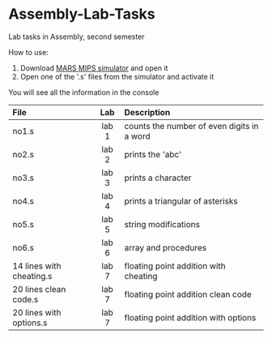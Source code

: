 # Assembly-Lab-Tasks
Lab tasks in Assembly, second semester

How to use:
1. Download [MARS MIPS simulator](http://courses.missouristate.edu/KenVollmar/mars/download.htm) and open it
2. Open one of the '.s' files from the simulator and activate it

You will see all the information in the console

| File                     | Lab   | Description                                |
|:-------------------------|:-----:|:-------------------------------------------|
| no1.s                    | lab 1 | counts the number of even digits in a word |
| no2.s                    | lab 2 | prints the 'abc'                           |
| no3.s                    | lab 3 | prints a character                         |
| no4.s                    | lab 4 | prints a triangular of asterisks           |
| no5.s                    | lab 5 | string modifications                       |
| no6.s                    | lab 6 | array and procedures                       |
| 14 lines with cheating.s | lab 7 | floating point addition with cheating      |
| 20 lines clean code.s    | lab 7 | floating point addition clean code         |
| 20 lines with options.s  | lab 7 | floating point addition with options       |
